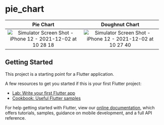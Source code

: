 # pie_chart

Pie Chart | Doughnut Chart
:---:|:---:
![Simulator Screen Shot - iPhone 12 - 2021-12-02 at 10 28 18](https://user-images.githubusercontent.com/73986840/144341476-b59d4047-c9e0-4e89-aa05-1b4cf6c8949a.png) | ![Simulator Screen Shot - iPhone 12 - 2021-12-02 at 10 27 40](https://user-images.githubusercontent.com/73986840/144341688-cc38c1a0-e575-4374-b4a9-40a3bb484ac2.png) |

## Getting Started

This project is a starting point for a Flutter application.

A few resources to get you started if this is your first Flutter project:

- [Lab: Write your first Flutter app](https://flutter.dev/docs/get-started/codelab)
- [Cookbook: Useful Flutter samples](https://flutter.dev/docs/cookbook)

For help getting started with Flutter, view our
[online documentation](https://flutter.dev/docs), which offers tutorials,
samples, guidance on mobile development, and a full API reference.
